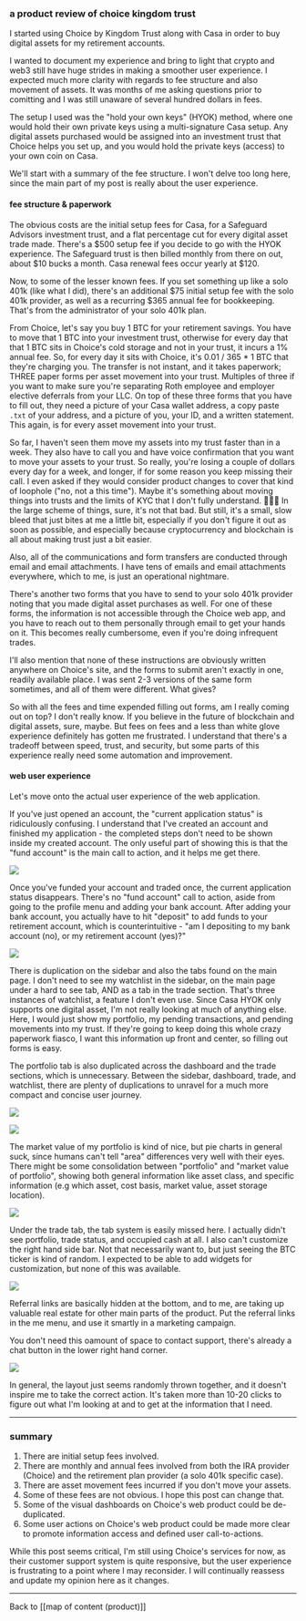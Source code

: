 ### a product review of choice kingdom trust

I started using Choice by Kingdom Trust along with Casa in order to buy digital assets for my retirement accounts.

I wanted to document my experience and bring to light that crypto and web3 still have huge strides in making a smoother user experience. I expected much more clarity with regards to fee structure and also movement of assets. It was months of me asking questions prior to comitting and I was still unaware of several hundred dollars in fees.

The setup I used was the "hold your own keys" (HYOK) method, where one would hold their own private keys using a multi-signature Casa setup. Any digital assets purchased would be assigned into an investment trust that Choice helps you set up, and you would hold the private keys (access) to your own coin on Casa.

We'll start with a summary of the fee structure. I won't delve too long here, since the main part of my post is really about the user experience.

#### fee structure & paperwork

The obvious costs are the initial setup fees for Casa, for a Safeguard Advisors investment trust, and a flat percentage cut for every digital asset trade made. There's a $500 setup fee if you decide to go with the HYOK experience. The Safeguard trust is then billed monthly from there on out, about $10 bucks a month. Casa renewal fees occur yearly at $120.

Now, to some of the lesser known fees. If you set something up like a solo 401k (like what I did), there's an additional $75 initial setup fee with the solo 401k provider, as well as a recurring $365 annual fee for bookkeeping. That's from the administrator of your solo 401k plan.

From Choice, let's say you buy 1 BTC for your retirement savings. You have to move that 1 BTC into your investment trust, otherwise for every day that that 1 BTC sits in Choice's cold storage and not in your trust, it incurs a 1% annual fee. So, for every day it sits with Choice, it's 0.01 / 365 * 1 BTC that they're charging you. The transfer is not instant, and it takes paperwork; THREE paper forms per asset movement into your trust. Multiples of three if you want to make sure you're separating Roth employee and employer elective deferrals from your LLC. On top of these three forms that you have to fill out, they need a picture of your Casa wallet address, a copy paste `.txt` of your address, and a picture of you, your ID, and a written statement. This again, is for every asset movement into your trust.

So far, I haven't seen them move my assets into my trust faster than in a week. They also have to call you and have voice confirmation that you want to move your assets to your trust. So really, you're losing a couple of dollars every day for a week, and longer, if for some reason you keep missing their call. I even asked if they would consider product changes to cover that kind of loophole ("no, not a this time"). Maybe it's something about moving things into trusts and the limits of KYC that I don't fully understand. 🤷🏻‍♀️  In the large scheme of things, sure, it's not that bad. But still, it's a small, slow bleed that just bites at me a little bit, especially if you don't figure it out as soon as possible, and especially because cryptocurrency and blockchain is all about making trust just a bit easier.

Also, all of the communications and form transfers are conducted through email and email attachments. I have tens of emails and email attachments everywhere, which to me, is just an operational nightmare.

There's another two forms that you have to send to your solo 401k provider noting that you made digital asset purchases as well. For one of these forms, the information is not accessible through the Choice web app, and you have to reach out to them personally through email to get your hands on it. This becomes really cumbersome, even if you're doing infrequent trades.

I'll also mention that none of these instructions are obviously written anywhere on Choice's site, and the forms to submit aren't exactly in one, readily available place. I was sent 2-3 versions of the same form sometimes, and all of them were different. What gives?

So with all the fees and time expended filling out forms, am I really coming out on top? I don't really know. If you believe in the future of blockchain and digital assets, sure, maybe. But fees on fees and a less than white glove experience definitely has gotten me frustrated. I understand that there's a tradeoff between speed, trust, and security, but some parts of this experience really need some automation and improvement.

#### web user experience

Let's move onto the actual user experience of the web application.

If you've just opened an account, the "current application status" is ridiculously confusing. I understand that I've created an account and finished my application - the completed steps don't need to be shown inside my created account. The only useful part of showing this is that the "fund account" is the main call to action, and it helps me get there.

![](choice-1.png)

Once you've funded your account and traded once, the current application status disappears. There's no "fund account" call to action, aside from going to the profile menu and adding your bank account. After adding your bank account, you actually have to hit "deposit" to add funds to your retirement account, which is counterintuitive - "am I depositing to my bank account (no), or my retirement account (yes)?"

![](choice-2.png)

There is duplication on the sidebar and also the tabs found on the main page. I don't need to see my watchlist in the sidebar, on the main page under a hard to see tab, AND as a tab in the trade section. That's three instances of watchlist, a feature I don't even use. Since Casa HYOK only supports one digital asset, I'm not really looking at much of anything else. Here, I would just show my portfolio, my pending transactions, and pending movements into my trust. If they're going to keep doing this whole crazy paperwork fiasco, I want this information up front and center, so filling out forms is easy.

The portfolio tab is also duplicated across the dashboard and the trade sections, which is unnecessary. Between the sidebar, dashboard, trade, and watchlist, there are plenty of duplications to unravel for a much more compact and concise user journey.

 ![](choice-3.png)

![](choice-4.png)

The market value of my portfolio is kind of nice, but pie charts in general suck, since humans can't tell "area" differences very well with their eyes. There might be some consolidation between "portfolio" and "market value of portfolio", showing both general information like asset class, and specific information (e.g which asset, cost basis, market value, asset storage location).

![](choice-5.png)

Under the trade tab, the tab system is easily missed here. I actually didn't see portfolio, trade status, and occupied cash at all. I also can't customize the right hand side bar. Not that necessarily want to, but just seeing the BTC ticker is kind of random. I expected to be able to add widgets for customization, but none of this was available.

![](choice-6.png)

Referral links are basically hidden at the bottom, and to me, are taking up valuable real estate for other main parts of the product. Put the referral links in the me menu, and use it smartly in a marketing campaign.

You don't need this oamount of space to contact support, there's already a chat button in the lower right hand corner.

![](choice-7.png)

In general, the layout just seems randomly thrown together, and it doesn't inspire me to take the correct action. It's taken more than 10-20 clicks to figure out what I'm looking at and to get at the information that I need.

---

### summary
1. There are initial setup fees involved.
2. There are monthly and annual fees involved from both the IRA provider (Choice) and the retirement plan provider (a solo 401k specific case).
3. There are asset movement fees incurred if you don't move your assets.
4. Some of these fees are not obvious. I hope this post can change that.
5. Some of the visual dashboards on Choice's web product could be de-duplicated.
6. Some user actions on Choice's web product could be made more clear to promote information access and defined user call-to-actions.

While this post seems critical, I'm still using Choice's services for now, as their customer support system is quite responsive, but the user experience is frustrating to a point where I may reconsider. I will continually reassess and update my opinion here as it changes.

---

Back to [[map of content (product)]]